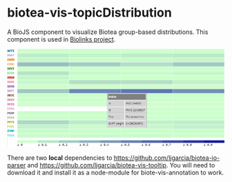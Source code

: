 # biotea-vis-topicDistribution
A BioJS component to visualize Biotea group-based distributions. This component is used in [Biolinks project](http://ljgarcia.github.io/biotea-biolinks).


<img src="example.png"/>

There are two **local** dependencies to 
https://github.com/ljgarcia/biotea-io-parser and https://github.com/ljgarcia/biotea-vis-tooltip. 
You will need to download it and install it as a node-module for biote-vis-annotation to work.
